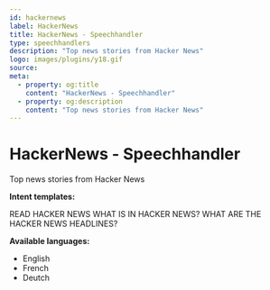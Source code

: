 ```yaml
---
id: hackernews
label: HackerNews
title: HackerNews - Speechhandler
type: speechhandlers
description: "Top news stories from Hacker News"
logo: images/plugins/y18.gif
source:
meta:
  - property: og:title
    content: "HackerNews - Speechhandler"
  - property: og:description
    content: "Top news stories from Hacker News"
---
```



# HackerNews - Speechhandler

<PluginLogo/> 

Top news stories from Hacker News

**Intent templates:**

 READ HACKER NEWS
 WHAT IS IN HACKER NEWS?
 WHAT ARE THE HACKER NEWS HEADLINES?

**Available languages:**

* English
* French
* Deutch

<EditPageLink/>